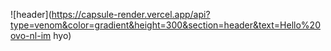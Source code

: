 ![header](https://capsule-render.vercel.app/api?type=venom&color=gradient&height=300&section=header&text=Hello%20ovo-nl-im hyo)
